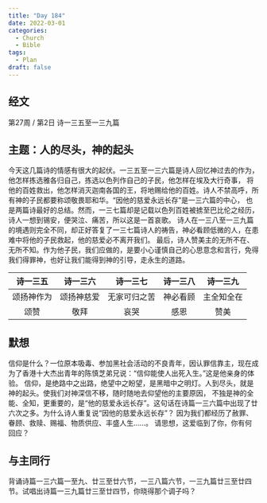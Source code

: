 ```yaml
---
title: "Day 184"
date: 2022-03-01
categories:
  - Church
  - Bible
tags:
  - Plan
draft: false
---
```


## 经文
第27周 / 第2日 诗一三五至一三九篇

## 主题：人的尽头，神的起头
今天这几篇诗的情感有很大的起伏。一三五至一三六篇是诗人回忆神过去的作为，他怎样拣选雅各归自己，拣选以色列作自己的子民，他怎样在埃及大行奇事，
将他的百姓救出，他怎样消灭迦南各国的王，将地赐给他的百姓。诗人不禁高呼，所有神的子民都要称颂敬畏耶和华。“因他的慈爱永远长存”是一三六篇的中心，
也是两篇诗最好的总结。然而，一三七篇却是记载以色列百姓被掳至巴比伦之经历，诗人一想到锡安，便哭泣、痛苦，所以这是一首哀歌。
诗人在一三八至一三九篇的境遇则完全不同，却正好答复了一三七篇诗人的祷告，神必看顾低微的人，在患难中将他的子民救起，他的慈爱必不离开我们。
最后，诗人赞美主的无所不在、无所不知。作为他子民，我们应做的，是要小心谨慎自己的心思意念和言行，免得我们得罪神，也好让我们能得到神的引导，走永生的道路。

|  诗一三五   |  诗一三六   |   诗一三七   |  诗一三八  |  诗一三九   |
|:-------:|:-------:|:--------:|:------:|:-------:|
|  颂扬神作为  |  颂扬神慈爱  |  无家可归之苦  |  神必看顾  |  主全知全在  |
|   颂赞    |   敬拜    |    哀哭    |   感恩   |   赞美    |

## 默想
信仰是什么？一位原本吸毒、参加黑社会活动的不良青年，因认罪信靠主，现在成为了香港十大杰出青年的陈慎芝弟兄说：“信仰能使人出死入生。”这是他亲身的体验。
信仰，是绝路中之出路，绝望中之盼望，是黑暗中之明灯。人到尽头，就是神的起头。使我们对神深信不移，随时随地去仰望他的主要原因，
不独是神的全能、全知，更重要的，是“他的慈爱永远长存”。这句话在诗篇一三六篇中出现了廿六次之多。为什么诗人重复说“因他的慈爱永远长存”？
因为我们都经历了赦罪、眷顾、救赎、赐福、物质供应、丰盛人生……。
请思想，这爱临到了你，你有何回应？

## 与主同行
背诵诗篇一三六篇一至九、廿三至廿六节，一三八篇六节，一三九篇廿三至廿四节。试唱出诗篇一三九篇廿三至廿四节，你晓得那个调子吗？

[//]: # (## 金句)


[comment]: <> (## 附录)

